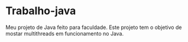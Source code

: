 # Trabalho-java
Meu projeto de Java feito para faculdade. 
Este projeto tem o objetivo de mostar multithreads em funcionamento no Java.  
